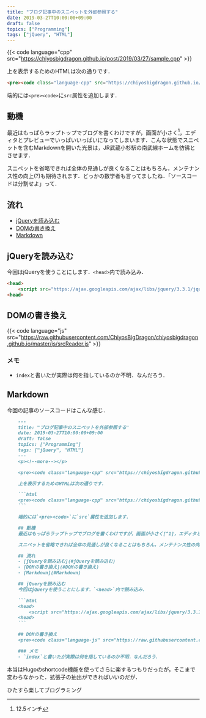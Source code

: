 ```yaml
---
title: "ブログ記事中のスニペットを外部参照する"
date: 2019-03-27T10:00:00+09:00
draft: false
topics: ["Programming"]
tags: ["jQuery", "HTML"]
---
```


{{< code language="cpp" src="https://chiyosbigdragon.github.io/post/2019/03/27/sample.cpp" >}}

上を表示するためのHTMLは次の通りです．

```html
<pre><code class="language-cpp" src="https://chiyosbigdragon.github.io/post/2019/03/27/sample.cpp"></code></pre>
```

端的には`<pre><code>`に`src`属性を追加します．

## 動機
最近はもっぱらラップトップでブログを書くわけですが，画面が小さく[^1]，エディタとプレビューでいっぱいいっぱいになってしまいます．こんな状態でスニペットを含むMarkdownを開いた光景は，JR武蔵小杉駅の南武線ホームを彷彿とさせます．

スニペットを省略できれば全体の見通しが良くなることはもちろん，メンテナンス性の向上(?)も期待されます．どっかの数学者も言ってましたね．「ソースコードは分割せよ」って．

## 流れ
- [jQueryを読み込む](#jQueryを読み込む)
- [DOMの書き換え](#DOMの書き換え)
- [Markdown](#Markdown)

## jQueryを読み込む
今回はjQueryを使うことにします．`<head>`内で読み込み．

```html
<head>
    <script src="https://ajax.googleapis.com/ajax/libs/jquery/3.3.1/jquery.min.js"></script>
<head>
```

## DOMの書き換え
{{< code language="js" src="https://raw.githubusercontent.com/ChiyosBigDragon/chiyosbigdragon.github.io/master/js/srcReader.js" >}}

### メモ
- `index`と書いたが実際は何を指しているのか不明．なんだろう．

## Markdown
今回の記事のソースコードはこんな感じ．

```markdown
    ---
    title: "ブログ記事中のスニペットを外部参照する"
    date: 2019-03-27T10:00:00+09:00
    draft: false
    topics: ["Programming"]
    tags: ["jQuery", "HTML"]
    ---
    <p><!--more--></p>

    <pre><code class="language-cpp" src="https://chiyosbigdragon.github.io/post/2019/03/27/sample.cpp"></code></pre>

    上を表示するためのHTMLは次の通りです．

    ```html
    <pre><code class="language-cpp" src="https://chiyosbigdragon.github.io/post/2019/03/27/sample.cpp"></code></pre>
    ```

    端的には`<pre><code>`に`src`属性を追加します．

    ## 動機
    最近はもっぱらラップトップでブログを書くわけですが，画面が小さく[^1]，エディタとプレビューでいっぱいいっぱいになってしまいます．こんな状態でスニペットを含むMarkdownを開いた光景は，JR武蔵小杉駅の南武線ホームを彷彿とさせます．

    スニペットを省略できれば全体の見通しが良くなることはもちろん，メンテナンス性の向上(?)も期待されます．どっかの数学者も言ってましたね．「ソースコードは分割せよ」って．

    ## 流れ
    - [jQueryを読み込む](#jQueryを読み込む)
    - [DOMの書き換え](#DOMの書き換え)
    - [Markdown](#Markdown)

    ## jQueryを読み込む
    今回はjQueryを使うことにします．`<head>`内で読み込み．

    ```html
    <head>
        <script src="https://ajax.googleapis.com/ajax/libs/jquery/3.3.1/jquery.min.js"></script>
    <head>
    ```

    ## DOMの書き換え
    <pre><code class="language-js" src="https://raw.githubusercontent.com/ChiyosBigDragon/chiyosbigdragon.github.io/master/js/srcReader.js"></code></pre>

    ### メモ
    - `index`と書いたが実際は何を指しているのか不明．なんだろう．
```

本当はHugoのshortcode機能を使ってさらに楽するつもりだったが，そこまで変わらなかった．拡張子の抽出ができればいいのだが．

ひたすら楽してブログラミング

[^1]: 12.5インチ
